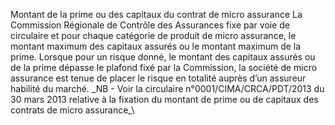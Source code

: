 Montant de la prime ou des capitaux du contrat de micro assurance
La Commission Régionale de Contrôle des Assurances fixe par voie de circulaire et pour chaque catégorie de produit de micro assurance, le montant maximum des capitaux assurés ou le montant maximum de la prime.
Lorsque pour un risque donné, le montant des capitaux assurés ou de la prime dépasse le plafond fixé par la Commission, la société de micro assurance est tenue de placer le risque en totalité auprès d’un assureur habilité du marché.
\_NB - Voir la circulaire n°0001/CIMA/CRCA/PDT/2013 du 30 mars 2013 relative à la fixation du montant de prime ou de capitaux des contrats de micro assurance_\